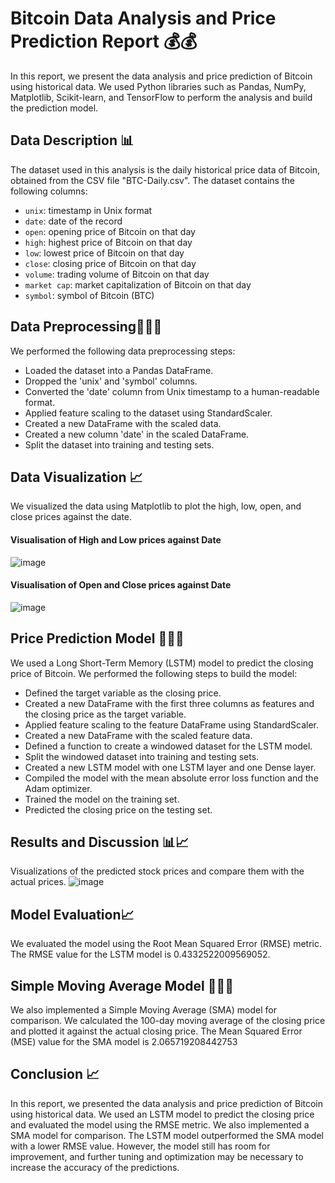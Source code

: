 # Bitcoin Data Analysis and Price Prediction Report 💰💰

In this report, we present the data analysis and price prediction of Bitcoin using historical data. We used Python libraries such as Pandas, NumPy, Matplotlib, Scikit-learn, and TensorFlow to perform the analysis and build the prediction model.

## Data Description 📊
The dataset used in this analysis is the daily historical price data of Bitcoin, obtained from the CSV file "BTC-Daily.csv". The dataset contains the following columns:

- `unix`: timestamp in Unix format
- `date`: date of the record
- `open`: opening price of Bitcoin on that day
- `high`: highest price of Bitcoin on that day
- `low`: lowest price of Bitcoin on that day
- `close`: closing price of Bitcoin on that day
- `volume`: trading volume of Bitcoin on that day
- `market cap`: market capitalization of Bitcoin on that day
- `symbol`: symbol of Bitcoin (BTC)

## Data Preprocessing🧑🏻‍💻
We performed the following data preprocessing steps:

- Loaded the dataset into a Pandas DataFrame.
- Dropped the 'unix' and 'symbol' columns.
- Converted the 'date' column from Unix timestamp to a human-readable format.
- Applied feature scaling to the dataset using StandardScaler.
- Created a new DataFrame with the scaled data.
- Created a new column 'date' in the scaled DataFrame.
- Split the dataset into training and testing sets.

## Data Visualization 📈
We visualized the data using Matplotlib to plot the high, low, open, and close prices against the date.
#### Visualisation of High and Low prices against Date
![image](https://github.com/ShevindiRodrigo/Bitcoin-Prediction-Analysis/assets/36123591/c3151c8e-20df-472d-8f21-723a5c650315)

#### Visualisation of Open and Close prices against Date
![image](https://github.com/ShevindiRodrigo/Bitcoin-Prediction-Analysis/assets/36123591/25bac901-1a5b-4dab-b494-9fdeaf3f1e09)


## Price Prediction Model 🧑🏻‍💻
We used a Long Short-Term Memory (LSTM) model to predict the closing price of Bitcoin. We performed the following steps to build the model:

- Defined the target variable as the closing price.
- Created a new DataFrame with the first three columns as features and the closing price as the target variable.
- Applied feature scaling to the feature DataFrame using StandardScaler.
- Created a new DataFrame with the scaled feature data.
- Defined a function to create a windowed dataset for the LSTM model.
- Split the windowed dataset into training and testing sets.
- Created a new LSTM model with one LSTM layer and one Dense layer.
- Compiled the model with the mean absolute error loss function and the Adam optimizer.
- Trained the model on the training set.
- Predicted the closing price on the testing set.

## Results and Discussion 📊📈
Visualizations of the predicted stock prices and compare them with the actual prices.
![image](https://github.com/ShevindiRodrigo/Bitcoin-Prediction-Analysis/assets/36123591/0e28c202-3e03-416f-bc79-93f3c6efb1f3)

## Model Evaluation📈
We evaluated the model using the Root Mean Squared Error (RMSE) metric. The RMSE value for the LSTM model is 0.4332522009569052.

## Simple Moving Average Model 🧑🏻‍💻
We also implemented a Simple Moving Average (SMA) model for comparison. We calculated the 100-day moving average of the closing price and plotted it against the actual closing price. The Mean Squared Error (MSE) value for the SMA model is 2.065719208442753

## Conclusion 📈
In this report, we presented the data analysis and price prediction of Bitcoin using historical data. We used an LSTM model to predict the closing price and evaluated the model using the RMSE metric. We also implemented a SMA model for comparison. The LSTM model outperformed the SMA model with a lower RMSE value. However, the model still has room for improvement, and further tuning and optimization may be necessary to increase the accuracy of the predictions.
